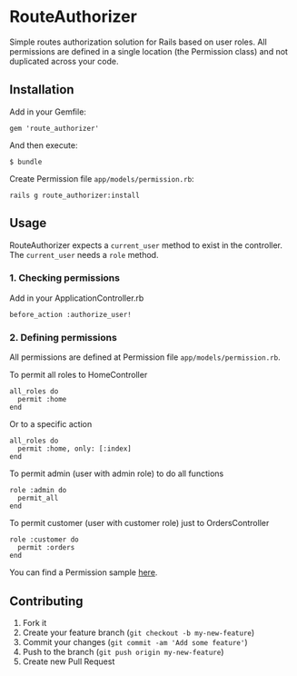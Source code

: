 # RouteAuthorizer

Simple routes authorization solution for Rails based on user roles. All permissions are defined in a single location (the Permission class) and not duplicated across your code.

## Installation

Add in your Gemfile:

    gem 'route_authorizer'

And then execute:

    $ bundle

Create Permission file `app/models/permission.rb`:

    rails g route_authorizer:install

## Usage

RouteAuthorizer expects a `current_user` method to exist in the controller. The `current_user` needs a `role` method.

### 1. Checking permissions

Add in your ApplicationController.rb

    before_action :authorize_user!

### 2. Defining permissions

All permissions are defined at Permission file `app/models/permission.rb`.

To permit all roles to HomeController

    all_roles do
      permit :home
    end

Or to a specific action

    all_roles do
      permit :home, only: [:index]
    end

To permit admin (user with admin role) to do all functions

    role :admin do
      permit_all
    end

To permit customer (user with customer role) just to OrdersController

    role :customer do
      permit :orders
    end

You can find a Permission sample [here](https://github.com/FabioMR/route_authorizer/blob/master/samples/permission.rb).

## Contributing

1. Fork it
2. Create your feature branch (`git checkout -b my-new-feature`)
3. Commit your changes (`git commit -am 'Add some feature'`)
4. Push to the branch (`git push origin my-new-feature`)
5. Create new Pull Request

